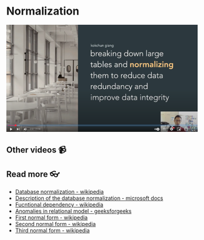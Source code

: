 # Normalization

<a href="https://youtu.be/GLHNqVYufsw" target="_blank">
  <img src="https://github.com/kokchun/assets/blob/main/data_modeling/normalization.png?raw=true" alt="normalization" width="600">
</a>



## Other videos 📹

## Read more 👓

- [Database normalization - wikipedia](https://en.wikipedia.org/wiki/Database_normalization#Normal_forms)
- [Description of the database normalization - microsoft docs](https://learn.microsoft.com/en-us/office/troubleshoot/access/database-normalization-description)
- [Fucntional dependency - wikipedia](https://en.wikipedia.org/wiki/Functional_dependency)
- [Anomalies in relational model - geeksforgeeks](https://www.geeksforgeeks.org/anomalies-in-relational-model/)
- [First normal form - wikipedia](https://en.wikipedia.org/wiki/First_normal_form)
- [Second normal form - wikipedia](https://en.wikipedia.org/wiki/Second_normal_form)
- [Third normal form - wikipedia](https://en.wikipedia.org/wiki/Third_normal_form)